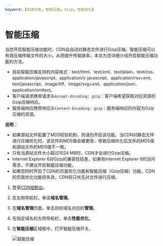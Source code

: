 ```yaml
---
keyword: [加速分发, 智能压缩, Gzip, 性能优化]
---
```


# 智能压缩

当您开启智能压缩功能时，CDN会自动对静态文件进行Gzip压缩。智能压缩可以有效压缩传输文件的大小，从而提升传输效率。本文为您详细介绍开启智能压缩功能的方法。

-   目前智能压缩支持的内容格式：text/html、text/xml、text/plain、text/css、application/javascript、application/x-javascript、application/rss+xml、text/javascript、image/tiff、image/svg+xml、application/json、application/xmltext。
-   客户端请求携带请求头`Accept-Encoding: gzip`：客户端希望获取对应资源的Gzip压缩响应。
-   服务端响应携带响应头`Content-Encoding: gzip`：服务端响应的内容为Gzip压缩的资源。

**说明：**

-   如果源站文件配置了MD5校验机制，则请勿开启该功能。当CDN对静态文件进行压缩优化时，该文件的MD5值会被更改，导致压缩优化后文件的MD5值和源站文件的MD5值不一致。
-   只有当源站文件大小超过1024 MB时，CDN才会进行Gzip压缩。
-   Internet Explorer 6对Gzip的兼容性较差，如果有Internet Explorer 6的访问需求，不建议开启智能压缩功能。
-   如果您同时开启了CDN的页面优化功能和智能压缩（Gzip压缩）功能，CDN的页面优化功能将失效，CDN将只优先对文件进行压缩。

1.  登录[CDN控制台](https://cdn.console.aliyun.com)。

2.  在左侧导航栏，单击**域名管理**。

3.  在**域名管理**页面，单击目标域名对应的**管理**。

4.  在指定域名的左侧导航栏，单击**性能优化**。

5.  在**智能压缩**区域框中，打开智能压缩开关。

    ![智能压缩](https://static-aliyun-doc.oss-accelerate.aliyuncs.com/assets/img/zh-CN/3898068951/p7301.png)


